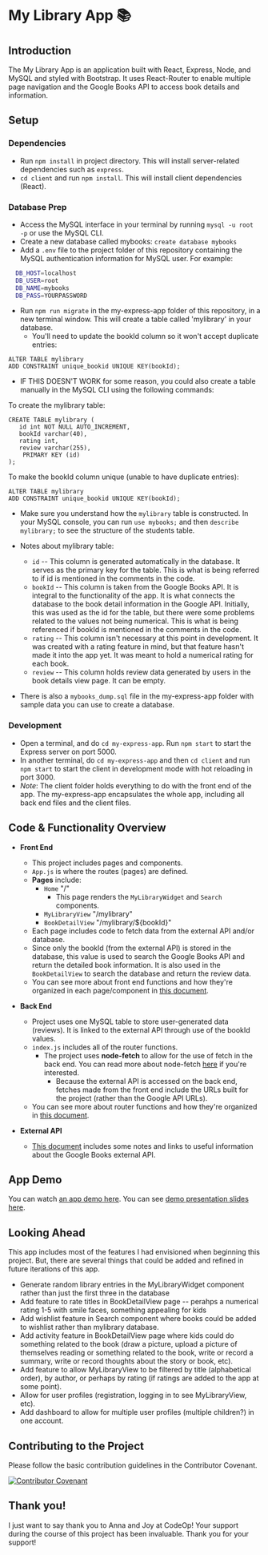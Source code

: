 # My Library App 📚

## Introduction

The My Library App is an application built with React, Express, Node, and MySQL and styled with Bootstrap. It uses React-Router to enable multiple page navigation and the Google Books API to access book details and information.

## Setup

### Dependencies

- Run `npm install` in project directory. This will install server-related dependencies such as `express`.
- `cd client` and run `npm install`. This will install client dependencies (React).

### Database Prep

- Access the MySQL interface in your terminal by running `mysql -u root -p` or use the MySQL CLI.
- Create a new database called mybooks: `create database mybooks`
- Add a `.env` file to the project folder of this repository containing the MySQL authentication information for MySQL user. For example:

```bash
  DB_HOST=localhost
  DB_USER=root
  DB_NAME=mybooks
  DB_PASS=YOURPASSWORD
```

- Run `npm run migrate` in the my-express-app folder of this repository, in a new terminal window. This will create a table called 'mylibrary' in your database.
  - You'll need to update the bookId column so it won't accept duplicate entries:

```
ALTER TABLE mylibrary
ADD CONSTRAINT unique_bookid UNIQUE KEY(bookId);
```

- IF THIS DOESN'T WORK for some reason, you could also create a table manually in the MySQL CLI using the following commands:

To create the mylibrary table:

```
CREATE TABLE mylibrary (
   id int NOT NULL AUTO_INCREMENT,
   bookId varchar(40),
   rating int,
   review varchar(255),
    PRIMARY KEY (id)
);
```

To make the bookId column unique (unable to have duplicate entries):

```
ALTER TABLE mylibrary
ADD CONSTRAINT unique_bookid UNIQUE KEY(bookId);
```

- Make sure you understand how the `mylibrary` table is constructed. In your MySQL console, you can run `use mybooks;` and then `describe mylibrary;` to see the structure of the students table.

- Notes about mylibrary table:

  - `id` -- This column is generated automatically in the database. It serves as the primary key for the table. This is what is being referred to if id is mentioned in the comments in the code.
  - `bookId` -- This column is taken from the Google Books API. It is integral to the functionality of the app. It is what connects the database to the book detail information in the Google API. Initially, this was used as the id for the table, but there were some problems related to the values not being numerical. This is what is being referenced if bookId is mentioned in the comments in the code.
  - `rating` -- This column isn't necessary at this point in development. It was created with a rating feature in mind, but that feature hasn't made it into the app yet. It was meant to hold a numerical rating for each book.
  - `review` -- This column holds review data generated by users in the book details view page. It can be empty.

- There is also a `mybooks_dump.sql` file in the my-express-app folder with sample data you can use to create a database.

### Development

- Open a terminal, and do `cd my-express-app`. Run `npm start` to start the Express server on port 5000.
- In another terminal, do `cd my-express-app` and then `cd client` and run `npm start` to start the client in development mode with hot reloading in port 3000.
- _Note_: The client folder holds everything to do with the front end of the app. The my-express-app encapsulates the whole app, including all back end files and the client files.

## Code & Functionality Overview

- **Front End**

  - This project includes pages and components.
  - `App.js` is where the routes (pages) are defined.
  - **Pages** include:
    - `Home` "/"
      - This page renders the `MyLibraryWidget` and `Search` components.
    - `MyLibraryView` "/mylibrary"
    - `BookDetailView` "/mylibrary/${bookId}"
  - Each page includes code to fetch data from the external API and/or database.
  - Since only the bookId (from the external API) is stored in the database, this value is used to search the Google Books API and return the detailed book information. It is also used in the `BookDetailView` to search the database and return the review data.
  - You can see more about front end functions and how they're organized in each page/component in [this document](https://docs.google.com/document/d/16H9LM7R9L0kpnlxoho1FrG1MixFCQ_XpMKUT5S937Tk/edit?usp=sharing).

- **Back End**

  - Project uses one MySQL table to store user-generated data (reviews). It is linked to the external API through use of the bookId values.
  - `index.js` includes all of the router functions.
    - The project uses **node-fetch** to allow for the use of fetch in the back end. You can read more about node-fetch [here](https://www.npmjs.com/package/node-fetch) if you're interested.
      - Because the external API is accessed on the back end, fetches made from the front end include the URLs built for the project (rather than the Google API URLs).
  - You can see more about router functions and how they're organized in [this document](https://docs.google.com/document/d/15Zsi57j_uF6vQbdLi3YIE2zm1OKTCM4QIMPd1E8kLK0/edit?usp=sharing).

- **External API**

  - [This document](https://docs.google.com/document/d/1TqOBXKuoiHzE9XssIHymhAjA-HtkxkwghmaodOgzPIk/edit?usp=sharing) includes some notes and links to useful information about the Google Books external API.

## App Demo

You can watch [an app demo here](https://www.awesomescreenshot.com/video/17020909?key=764d7a4fec005a681f07945ebcd6095e).
You can see [demo presentation slides here](https://docs.google.com/presentation/d/1uuLLg3MbislgIm2dCRH5q6cGXP1T3_vkfbn1UX9gVQU/edit?usp=sharing).

## Looking Ahead

This app includes most of the features I had envisioned when beginning this project. But, there are several things that could be added and refined in future iterations of this app.

- Generate random library entries in the MyLibraryWidget component rather than just the first three in the database
- Add feature to rate titles in BookDetailView page -- perahps a numerical rating 1-5 with smile faces, something appealing for kids
- Add wishlist feature in Search component where books could be added to wishlist rather than mylibrary database.
- Add activity feature in BookDetailView page where kids could do something related to the book (draw a picture, upload a picture of themselves reading or something related to the book, write or record a summary, write or record thoughts about the story or book, etc).
- Add feature to allow MyLibraryView to be filtered by title (alphabetical order), by author, or perhaps by rating (if ratings are added to the app at some point).
- Allow for user profiles (registration, logging in to see MyLibraryView, etc).
- Add dashboard to allow for multiple user profiles (multiple children?) in one account.

## Contributing to the Project

Please follow the basic contribution guidelines in the Contributor Covenant.

[![Contributor Covenant](https://img.shields.io/badge/Contributor%20Covenant-2.1-4baaaa.svg)](https://www.contributor-covenant.org/version/2/1/code_of_conduct/)

## Thank you!

I just want to say thank you to Anna and Joy at CodeOp! Your support during the course of this project has been invaluable. Thank you for your support!
